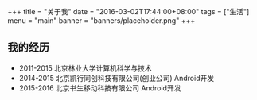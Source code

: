 +++
title = "关于我"
date = "2016-03-02T17:44:00+08:00"
tags = ["生活"]
menu = "main"
banner = "banners/placeholder.png"
+++

## 我的经历

* 2011-2015 北京林业大学计算机科学与技术
* 2014-2015 北京凯行同创科技有限公司(创业公司) Android开发
* 2015-2016 北京书生移动科技有限公司 Android开发
